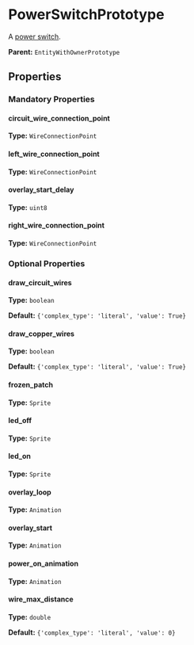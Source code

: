 # PowerSwitchPrototype

A [power switch](https://wiki.factorio.com/Power_switch).

**Parent:** `EntityWithOwnerPrototype`

## Properties

### Mandatory Properties

#### circuit_wire_connection_point

**Type:** `WireConnectionPoint`



#### left_wire_connection_point

**Type:** `WireConnectionPoint`



#### overlay_start_delay

**Type:** `uint8`



#### right_wire_connection_point

**Type:** `WireConnectionPoint`



### Optional Properties

#### draw_circuit_wires

**Type:** `boolean`



**Default:** `{'complex_type': 'literal', 'value': True}`

#### draw_copper_wires

**Type:** `boolean`



**Default:** `{'complex_type': 'literal', 'value': True}`

#### frozen_patch

**Type:** `Sprite`



#### led_off

**Type:** `Sprite`



#### led_on

**Type:** `Sprite`



#### overlay_loop

**Type:** `Animation`



#### overlay_start

**Type:** `Animation`



#### power_on_animation

**Type:** `Animation`



#### wire_max_distance

**Type:** `double`



**Default:** `{'complex_type': 'literal', 'value': 0}`

